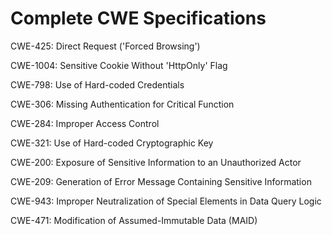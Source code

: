 

# Complete CWE Specifications

CWE-425: Direct Request ('Forced Browsing')

CWE-1004: Sensitive Cookie Without 'HttpOnly' Flag

CWE-798: Use of Hard-coded Credentials

CWE-306: Missing Authentication for Critical Function

CWE-284: Improper Access Control

CWE-321: Use of Hard-coded Cryptographic Key

CWE-200: Exposure of Sensitive Information to an Unauthorized Actor

CWE-209: Generation of Error Message Containing Sensitive Information

CWE-943: Improper Neutralization of Special Elements in Data Query Logic

CWE-471: Modification of Assumed-Immutable Data (MAID)